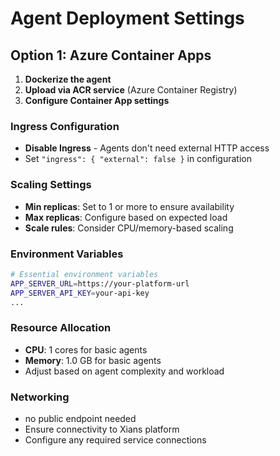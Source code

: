 # Agent Deployment Settings

## Option 1: Azure Container Apps

1. **Dockerize the agent**
2. **Upload via ACR service** (Azure Container Registry)
3. **Configure Container App settings**


### Ingress Configuration

- **Disable Ingress** - Agents don't need external HTTP access
- Set `"ingress": { "external": false }` in configuration

### Scaling Settings

- **Min replicas**: Set to 1 or more to ensure availability
- **Max replicas**: Configure based on expected load
- **Scale rules**: Consider CPU/memory-based scaling

### Environment Variables

```bash
# Essential environment variables
APP_SERVER_URL=https://your-platform-url
APP_SERVER_API_KEY=your-api-key
...
```

### Resource Allocation

- **CPU**: 1 cores for basic agents
- **Memory**: 1.0 GB for basic agents
- Adjust based on agent complexity and workload

### Networking

- no public endpoint needed
- Ensure connectivity to Xians platform
- Configure any required service connections
